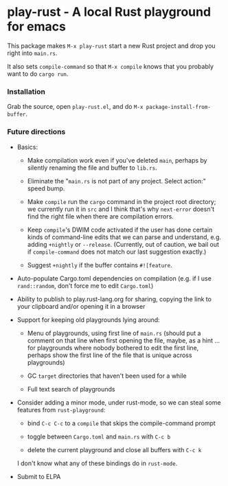 # play-rust - A local Rust playground for emacs

This package makes `M-x play-rust` start a new Rust project and drop you right
into `main.rs`.

It also sets `compile-command` so that `M-x compile` knows that you probably
want to do `cargo run`.

### Installation

Grab the source, open `play-rust.el`, and do `M-x package-install-from-buffer`.

### Future directions

*   Basics:

    *   Make compilation work even if you've deleted `main`, perhaps by
        silently renaming the file and buffer to `lib.rs`.

    *   Eliminate the "`main.rs` is not part of any project. Select action:"
        speed bump.

    *   Make `compile` run the `cargo` command in the project root directory;
        we currently run it in `src` and I think that's why `next-error`
        doesn't find the right file when there are compilation errors.

    *   Keep `compile`'s DWIM code activated if the user has done certain kinds
        of command-line edits that we can parse and understand, e.g. adding
        `+nightly` or `--release`. (Currently, out of caution, we bail out if
        `compile-command` does not match our last suggestion exactly.)

    *   Suggest `+nightly` if the buffer contains `#![feature`.

*   Auto-populate Cargo.toml dependencies on compilation (e.g. if I use
    `rand::random`, don't force me to edit `Cargo.toml`)

*   Ability to publish to play.rust-lang.org for sharing,
    copying the link to your clipboard and/or opening it in a browser

*   Support for keeping old playgrounds lying around:

    *   Menu of playgrounds, using first line of `main.rs` (should put a
        comment on that line when first opening the file, maybe, as a hint ...
        for playgrounds where nobody bothered to edit the first line, perhaps
        show the first line of the file that is unique across playgrounds)

    *   GC `target` directories that haven't been used for a while

    *   Full text search of playgrounds

*   Consider adding a minor mode, under rust-mode, so we can steal some
    features from `rust-playground`:

    - bind `C-c C-c` to a `compile` that skips the compile-command prompt

    - toggle between `Cargo.toml` and `main.rs` with `C-c b`

    - delete the current playground and close all buffers with `C-c k`

    I don't know what any of these bindings do in `rust-mode`.

*   Submit to ELPA

